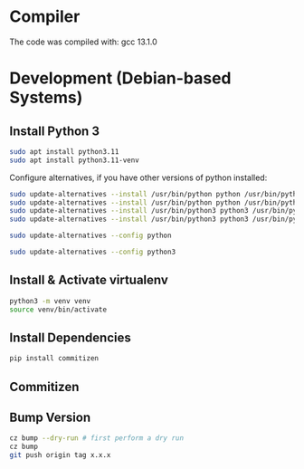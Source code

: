 # Compiler

The code was compiled with:
gcc 13.1.0

# Development (Debian-based Systems)

## Install Python 3

```bash
sudo apt install python3.11
sudo apt install python3.11-venv
```

Configure alternatives, if you have other versions of python installed:

```bash
sudo update-alternatives --install /usr/bin/python python /usr/bin/python3.10 1
sudo update-alternatives --install /usr/bin/python python /usr/bin/python3.11 2
sudo update-alternatives --install /usr/bin/python3 python3 /usr/bin/python3.10 1
sudo update-alternatives --install /usr/bin/python3 python3 /usr/bin/python3.11 2

sudo update-alternatives --config python

sudo update-alternatives --config python3
```

## Install & Activate virtualenv

```bash
python3 -m venv venv
source venv/bin/activate
```

## Install Dependencies

```bash
pip install commitizen
```

## Commitizen

## Bump Version

```bash
cz bump --dry-run # first perform a dry run
cz bump
git push origin tag x.x.x
```